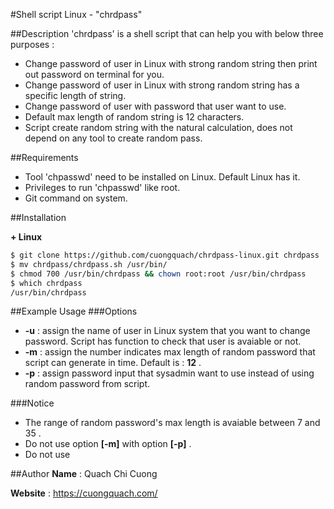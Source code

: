 #Shell script Linux - "chrdpass"

##Description
'chrdpass' is a shell script that can help you with below three purposes :

- Change password of user in Linux with strong random string then print out password on terminal for you.
- Change password of user in Linux with strong random string has a specific length of string.
- Change password of user with password that user want to use.
- Default max length of random string is 12 characters.
- Script create random string with the natural calculation, does not depend on any tool to create random pass.


##Requirements

- Tool 'chpasswd' need to be installed on Linux. Default Linux has it.
- Privileges to run 'chpasswd' like root.
- Git command on system.

##Installation

**+ Linux**

```sh
$ git clone https://github.com/cuongquach/chrdpass-linux.git chrdpass
$ mv chrdpass/chrdpass.sh /usr/bin/
$ chmod 700 /usr/bin/chrdpass && chown root:root /usr/bin/chrdpass
$ which chrdpass
/usr/bin/chrdpass
```

##Example Usage
###Options

- **-u** : assign the name of user in Linux system that you want to change password. Script has function to check that user is avaiable or not.
- **-m** : assign the number indicates max length of random password that script can generate in time. Default is : **12** .
- **-p** : assign password input that sysadmin want to use instead of using random password from script.

###Notice
- The range of random password's max length is avaiable between 7 and 35 .
- Do not use option **[-m]** with option **[-p]** .
- Do not use 

##Author
**Name** : Quach Chi Cuong

**Website** : https://cuongquach.com/

